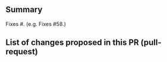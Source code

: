 <!--

Pull-request guidelines
-----------------------

1. If you would like to list yourself as a NiBetaSeries contributor and your name is not mentioned please modify .zenodo.json file.
2. Use a descriptive prefix for your PR: ENH (enhancement), FIX, TST, DOC, STY, REF (refactor), WIP (Work in progress)
3. Run `tox` before submitting the PR.

-->
## Summary
<!-- Please reference any related issue and use fixes/close to automatically
close them, if pertinent -->

Fixes #<NUM>. (e.g. Fixes #58.)

## List of changes proposed in this PR (pull-request)
<!-- We suggest using bullets (indicated by * or -) and filled checkboxes [x] here -->
